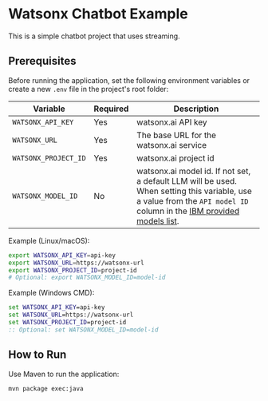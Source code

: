 # Watsonx Chatbot Example

This is a simple chatbot project that uses streaming.

## Prerequisites

Before running the application, set the following environment variables or create a new `.env` file in the project's root folder:

| Variable              | Required | Description |
|-----------------------|----------|-------------|
| `WATSONX_API_KEY`     | Yes      | watsonx.ai API key |
| `WATSONX_URL`         | Yes      | The base URL for the watsonx.ai service |
| `WATSONX_PROJECT_ID`  | Yes      | watsonx.ai project id |
| `WATSONX_MODEL_ID`    | No       | watsonx.ai model id. If not set, a default LLM will be used. When setting this variable, use a value from the `API model ID` column in the [IBM provided models list](https://dataplatform.cloud.ibm.com/docs/content/wsj/analyze-data/fm-models.html?context=wx#ibm-provided). |

Example (Linux/macOS):
```bash
export WATSONX_API_KEY=api-key
export WATSONX_URL=https://watsonx-url
export WATSONX_PROJECT_ID=project-id
# Optional: export WATSONX_MODEL_ID=model-id
```

Example (Windows CMD):
```cmd
set WATSONX_API_KEY=api-key
set WATSONX_URL=https://watsonx-url
set WATSONX_PROJECT_ID=project-id
:: Optional: set WATSONX_MODEL_ID=model-id
```

## How to Run
Use Maven to run the application:

```bash
mvn package exec:java
```
